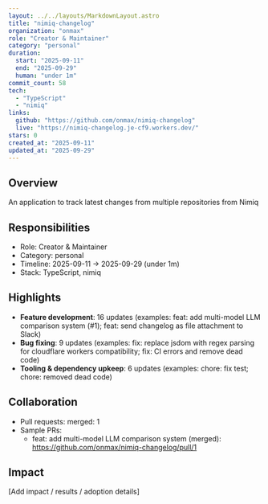 ```yaml
---
layout: ../../layouts/MarkdownLayout.astro
title: "nimiq-changelog"
organization: "onmax"
role: "Creator & Maintainer"
category: "personal"
duration:
  start: "2025-09-11"
  end: "2025-09-29"
  human: "under 1m"
commit_count: 58
tech:
  - "TypeScript"
  - "nimiq"
links:
  github: "https://github.com/onmax/nimiq-changelog"
  live: "https://nimiq-changelog.je-cf9.workers.dev/"
stars: 0
created_at: "2025-09-11"
updated_at: "2025-09-29"
---
```

## Overview
An application to track latest changes from multiple repositories from Nimiq

## Responsibilities
- Role: Creator & Maintainer
- Category: personal
- Timeline: 2025-09-11 -> 2025-09-29 (under 1m)
- Stack: TypeScript, nimiq

## Highlights
- **Feature development**: 16 updates (examples: feat: add multi-model LLM comparison system (#1); feat: send changelog as file attachment to Slack)
- **Bug fixing**: 9 updates (examples: fix: replace jsdom with regex parsing for cloudflare workers compatibility; fix: CI errors and remove dead code)
- **Tooling & dependency upkeep**: 6 updates (examples: chore: fix test; chore: removed dead code)

## Collaboration
- Pull requests: merged: 1
- Sample PRs:
  - feat: add multi-model LLM comparison system (merged): https://github.com/onmax/nimiq-changelog/pull/1

## Impact
[Add impact / results / adoption details]
